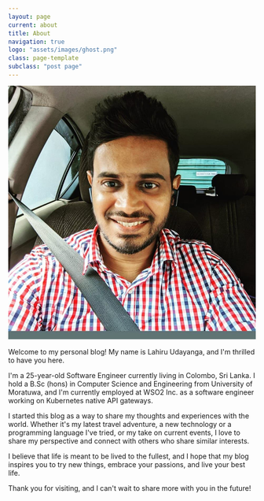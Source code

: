```yaml
---
layout: page
current: about
title: About
navigation: true
logo: "assets/images/ghost.png"
class: page-template
subclass: "post page"
---
```


![Me](/assets/images/lahiru.jpg)

Welcome to my personal blog! My name is Lahiru Udayanga, and I'm thrilled to have you here.

I'm a 25-year-old Software Engineer currently living in Colombo, Sri Lanka. I hold a B.Sc (hons) in Computer Science and Engineering from University of Moratuwa, and I'm currently employed at WSO2 Inc. as a software engineer working on Kubernetes native API gateways.

I started this blog as a way to share my thoughts and experiences with the world. Whether it's my latest travel adventure, a new technology or a programming language I've tried, or my take on current events, I love to share my perspective and connect with others who share similar interests.

I believe that life is meant to be lived to the fullest, and I hope that my blog inspires you to try new things, embrace your passions, and live your best life.

Thank you for visiting, and I can't wait to share more with you in the future!
